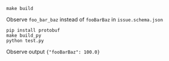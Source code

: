 ```
make build
```

Observe `foo_bar_baz` instead of `fooBarBaz` in `issue.schema.json`

```
pip install protobuf
make build_py
python test.py
```

Observe output `{"fooBarBaz": 100.0}`
